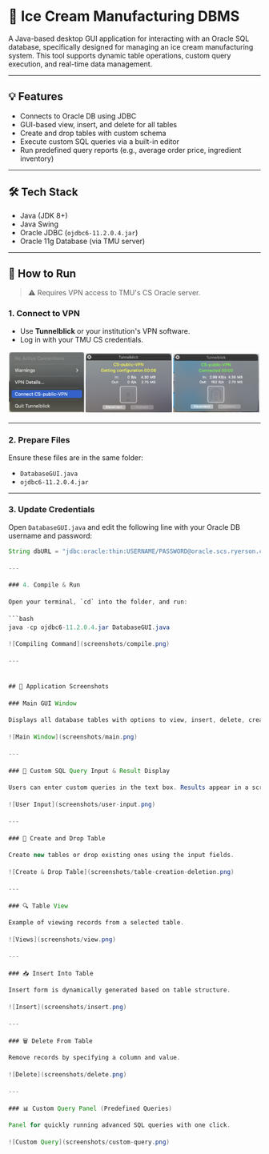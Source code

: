 # 🍦 Ice Cream Manufacturing DBMS

A Java-based desktop GUI application for interacting with an Oracle SQL database, specifically designed for managing an ice cream manufacturing system. This tool supports dynamic table operations, custom query execution, and real-time data management.

---

## 💡 Features

- Connects to Oracle DB using JDBC
- GUI-based view, insert, and delete for all tables
- Create and drop tables with custom schema
- Execute custom SQL queries via a built-in editor
- Run predefined query reports (e.g., average order price, ingredient inventory)

---

## 🛠️ Tech Stack

- Java (JDK 8+)
- Java Swing
- Oracle JDBC (`ojdbc6-11.2.0.4.jar`)
- Oracle 11g Database (via TMU server)

---

## 🚀 How to Run

> ⚠️ Requires VPN access to TMU's CS Oracle server.

### 1. Connect to VPN

- Use **Tunnelblick** or your institution's VPN software.
- Log in with your TMU CS credentials.

![VPN Connection](screenshots/vpn-connection.png)

---

### 2. Prepare Files

Ensure these files are in the same folder:

- `DatabaseGUI.java`
- `ojdbc6-11.2.0.4.jar`

---

### 3. Update Credentials

Open `DatabaseGUI.java` and edit the following line with your Oracle DB username and password:

```java
String dbURL = "jdbc:oracle:thin:USERNAME/PASSWORD@oracle.scs.ryerson.ca:1521:orcl";

---

### 4. Compile & Run

Open your terminal, `cd` into the folder, and run:

```bash
java -cp ojdbc6-11.2.0.4.jar DatabaseGUI.java

![Compiling Command](screenshots/compile.png)

---


## 📸 Application Screenshots

### Main GUI Window

Displays all database tables with options to view, insert, delete, create, and drop.

![Main Window](screenshots/main.png)

---

### 📝 Custom SQL Query Input & Result Display

Users can enter custom queries in the text box. Results appear in a scrollable table popup.

![User Input](screenshots/user-input.png)

---

### 🧱 Create and Drop Table

Create new tables or drop existing ones using the input fields.

![Create & Drop Table](screenshots/table-creation-deletion.png)

---

### 🔍 Table View

Example of viewing records from a selected table.

![Views](screenshots/view.png)

---

### 📥 Insert Into Table

Insert form is dynamically generated based on table structure.

![Insert](screenshots/insert.png)

---

### 🗑️ Delete From Table

Remove records by specifying a column and value.

![Delete](screenshots/delete.png)

---

### 📊 Custom Query Panel (Predefined Queries)

Panel for quickly running advanced SQL queries with one click.

![Custom Query](screenshots/custom-query.png)











